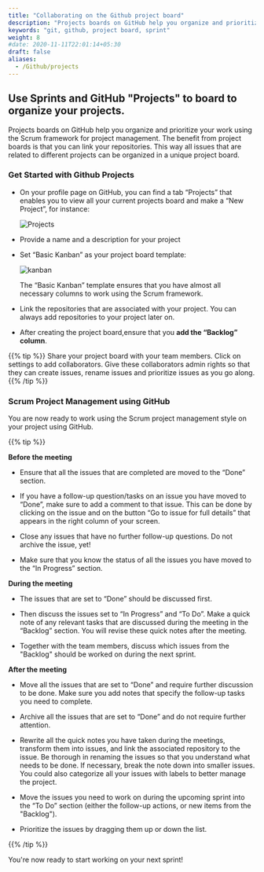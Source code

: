 ```yaml
---
title: "Collaborating on the Github project board"
description: "Projects boards on GitHub help you organize and prioritize your work using the Scrum framework for project management."
keywords: "git, github, project board, sprint"
weight: 8
#date: 2020-11-11T22:01:14+05:30
draft: false
aliases:
  - /Github/projects
---
```

## Use Sprints and GitHub "Projects" to board to organize your projects.

Projects boards on GitHub help you organize and prioritize your work using the Scrum framework for project management. The benefit from project boards is that you can link your repositories. This way all issues that are related to different projects can be organized in a unique project board.

### Get Started with Github Projects
- On your profile page on GitHub, you can find a tab “Projects” that enables you to view all your current projects board and make a “New Project”, for instance:

  ![Projects](../projects.png)

- Provide a name and a description for your project

- Set “Basic Kanban” as your project board template:

  ![kanban](../basicKanban.png)

  The “Basic Kanban” template ensures that you have almost all necessary columns to work using the Scrum framework.

- Link the repositories that are associated with your project. You can always add repositories to your project later on.  

- After creating the project board,ensure that you  **add the “Backlog” column**.

{{% tip %}}
 Share your project board with your team members. Click on settings to add collaborators. Give these collaborators admin rights so that they can create issues, rename issues and prioritize issues as you go along.
{{% /tip %}}

### Scrum Project Management using GitHub
You are now ready to work using the Scrum project management style on your project using GitHub.

{{% tip %}}

**Before the meeting**
- Ensure that all the issues that are completed are moved to the “Done” section.

- If you have a follow-up question/tasks on an issue you have moved to “Done”, make sure to add a comment to that issue. This can be done by clicking on the issue and on the button “Go to issue for full details” that appears in the right column of your screen.

- Close any issues that have no further follow-up questions. Do not archive the issue, yet!

 - Make sure that you know the status of all the issues you have moved to the “In Progress” section.

**During the meeting**

  - The issues that are set to “Done” should be discussed first.

  -  Then discuss the issues set to “In Progress” and “To Do”. Make a quick note of any relevant tasks that are discussed during the meeting in the “Backlog” section. You will revise these quick notes after the meeting.

  - Together with the team members, discuss which issues from the "Backlog" should be worked on during the next sprint.

**After the meeting**

  - Move all the issues that are set to “Done” and require further discussion to be done. Make sure you add notes that specify the follow-up tasks you need to complete.

  - Archive all the issues that are set to “Done” and do not require further attention.

  - Rewrite all the quick notes you have taken during the meetings, transform them into issues, and link the associated repository to the issue. Be thorough in renaming the issues so that you understand what needs to be done. If necessary, break the note down into smaller issues. You could also categorize all your issues with labels to better manage the project.

  - Move the issues you need to work on during the upcoming sprint into the “To Do” section (either the follow-up actions, or new items from the "Backlog").

  - Prioritize the issues by dragging them up or down the list.

{{% /tip %}}

You're now ready to start working on your next sprint!
